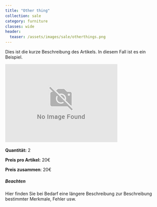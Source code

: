 ```yaml
---
title: "Other thing"
collection: sale
category: furniture
classes: wide
header: 
  teaser: /assets/images/sale/otherthings.png
---
```


Dies ist die kurze Beschreibung des Artikels. In diesem Fall ist es ein Beispiel.

<img src="/assets/images/sale/otherthings.png" alt="Other"> 

**Quantität:** 2

**Preis pro Artikel:** 20€

**Preis zusammen**: 20€

##### Beachten 
Hier finden Sie bei Bedarf eine längere Beschreibung zur Beschreibung bestimmter Merkmale, Fehler usw.
